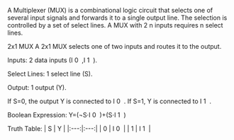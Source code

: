 A Multiplexer (MUX) is a combinational logic circuit that selects one of several input signals and forwards it to a single output line. The selection is controlled by a set of select lines. A MUX with 2 
n
  inputs requires n select lines.

2x1 MUX
A 2x1 MUX selects one of two inputs and routes it to the output.

Inputs: 2 data inputs (I 
0
​
 ,I 
1
​
 ).

Select Lines: 1 select line (S).

Output: 1 output (Y).

If S=0, the output Y is connected to I 
0
​
 . If S=1, Y is connected to I 
1
​
 .

Boolean Expression: Y=(¬S⋅I 
0
​
 )+(S⋅I 
1
​
 )

Truth Table:
| S | Y |
|:---:|:---:|
| 0 | I 
0
​
  |
| 1 | I 
1
​
  |


